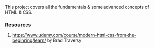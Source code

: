This project covers all the fundamentals & some advanced concepts of HTML & CSS.

### Resources
1. https://www.udemy.com/course/modern-html-css-from-the-beginning/learn/ by Brad Traversy
